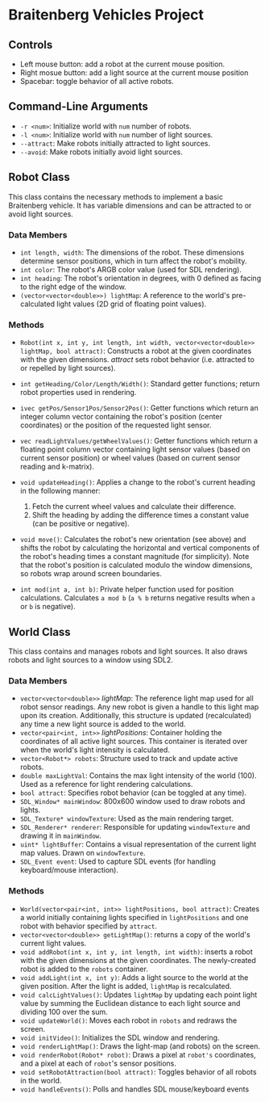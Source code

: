 # Braitenberg Vehicles Project

## Controls
- Left mouse button: add a robot at the current mouse position.
- Right mosue button: add a light source at the current mouse position
- Spacebar: toggle behavior of all active robots.

## Command-Line Arguments
- `-r <num>`: Initialize world with `num` number of robots.
- `-l <num>`: Initialize world with `num` number of light sources.
- `--attract`: Make robots initially attracted to light sources.
- `--avoid`: Make robots initially avoid light sources.

## Robot Class
This class contains the necessary methods to implement a basic Braitenberg vehicle.
It has variable dimensions and can be attracted to or avoid light sources. 

### Data Members
- `int length, width`: The dimensions of the robot. These dimensions determine
sensor positions, which in turn affect the robot's mobility.
- `int color`: The robot's ARGB color value (used for SDL rendering).
- `int heading`: The robot's orientation in degrees, with 0 defined as facing to
the right edge of the window. 
- `(vector<vector<double>>) lightMap`: A reference to the world's pre-calculated
light values (2D grid of floating point values). 

### Methods
- `Robot(int x, int y, int length, int width, vector<vector<double>> lightMap, bool attract)`: Constructs
a robot at the given coordinates with the given dimensions. *attract* sets robot behavior (i.e. attracted
to or repelled by light sources). 
- `int getHeading/Color/Length/Width()`: Standard getter functions; return robot properties used 
in rendering.
- `ivec getPos/Sensor1Pos/Sensor2Pos()`: Getter functions which return an integer column 
vector containing the robot's position (center coordinates) or the position of the requested
light sensor.

- `vec readLightValues/getWheelValues()`: Getter functions which return a floating 
point column vector containing light sensor values (based on current sensor position)
or wheel values (based on current sensor reading and k-matrix).
- `void updateHeading()`: Applies a change to the robot's current heading in the
following manner:
    1. Fetch the current wheel values and calculate their difference.
    2. Shift the heading by adding the difference times a constant value (can be positive
    or negative).
- `void move()`: Calculates the robot's new orientation (see above) and shifts 
the robot by calculating the horizontal and vertical components of the robot's heading
times a constant magnitude (for simplicity). Note that the robot's position is calculated
modulo the window dimensions, so robots wrap around screen boundaries.
- `int mod(int a, int b)`: Private helper function used for position calculations. 
Calculates `a mod b` (`a % b` returns negative results when `a` or `b` is negative).

## World Class
This class contains and manages robots and light sources. It also draws robots and
light sources to a window using SDL2.

### Data Members
- `vector<vector<double>>` *lightMap*: The reference light map used for all robot 
sensor readings. Any new robot is given a handle to this light map upon its creation. 
Additionally, this structure is updated (recalculated) any time a new light source
is added to the world.
- `vector<pair<int, int>>` *lightPositions*: Container holding the coordinates of 
all active light sources. This container is iterated over when the world's light
intensity is calculated.
- `vector<Robot*> robots`: Structure used to track and update active robots.
- `double maxLightVal`: Contains the max light intensity of the world (100). Used
as a reference for light rendering calculations.
- `bool attract`: Specifies robot behavior (can be toggled at any time).
- `SDL_Window* mainWindow`: 800x600 window used to draw robots and lights.
- `SDL_Texture* windowTexture`: Used as the main rendering target. 
- `SDL_Renderer* renderer`: Responsible for updating `windowTexture` and drawing it
in `mainWindow`.
- `uint* lightBuffer`: Contains a visual representation of the current light map 
values. Drawn on `windowTexture`.
- `SDL_Event event`: Used to capture SDL events (for handling keyboard/mouse interaction).

### Methods
- `World(vector<pair<int, int>> lightPositions, bool attract)`: Creates a world initially
containing lights specified in `lightPositions` and one robot with behavior specified by
`attract`.
- `vector<vector<double>> getLightMap()`: returns a copy of the world's current light
values.
- `void addRobot(int x, int y, int length, int width)`: inserts a robot with the
given dimensions at the given coordinates. The newly-created robot is added to the 
`robots` container.
- `void addLight(int x, int y)`: Adds a light source to the world at the given position.
After the light is added, `lightMap` is recalculated.
- `void calcLightValues()`: Updates `lightMap` by updating each point light value by 
summing the Euclidean distance to each light source and dividing 100 over the sum.
- `void updateWorld()`: Moves each robot in `robots` and redraws the screen.
- `void initVideo()`: Initializes the SDL window and rendering.
- `void renderLightMap()`: Draws the light-map (and robots) on the screen.
- `void renderRobot(Robot* robot)`: Draws a pixel at `robot's` coordinates, and a
pixel at each of `robot`'s sensor positions.
- `void setRobotAttraction(bool attract)`: Toggles behavior of all robots in the 
world.
- `void handleEvents()`: Polls and handles SDL mouse/keyboard events


